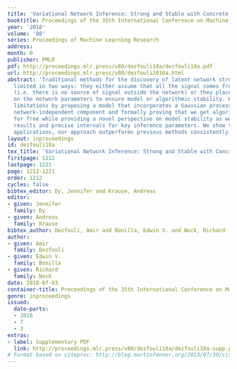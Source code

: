 ```yaml
---
title: 'Variational Network Inference: Strong and Stable with Concrete Support'
booktitle: Proceedings of the 35th International Conference on Machine Learning
year: '2018'
volume: '80'
series: Proceedings of Machine Learning Research
address: 
month: 0
publisher: PMLR
pdf: http://proceedings.mlr.press/v80/dezfouli18a/dezfouli18a.pdf
url: http://proceedings.mlr.press/v80/dezfouli2018a.html
abstract: 'Traditional methods for the discovery of latent network structures are
  limited in two ways: they either assume that all the signal comes from the network
  (i.e. there is no source of signal outside the network) or they place constraints
  on the network parameters to ensure model or algorithmic stability. We address these
  limitations by proposing a model that incorporates a Gaussian process prior on a
  network-independent component and formally proving that we get algorithmic stability
  for free while providing a novel perspective on model stability as well as robustness
  results and precise intervals for key inference parameters. We show that, on three
  applications, our approach outperforms previous methods consistently.'
layout: inproceedings
id: dezfouli18a
tex_title: 'Variational Network Inference: Strong and Stable with Concrete Support'
firstpage: 1212
lastpage: 1221
page: 1212-1221
order: 1212
cycles: false
bibtex_editor: Dy, Jennifer and Krause, Andreas
editor:
- given: Jennifer
  family: Dy
- given: Andreas
  family: Krause
bibtex_author: Dezfouli, Amir and Bonilla, Edwin V. and Nock, Richard
author:
- given: Amir
  family: Dezfouli
- given: Edwin V.
  family: Bonilla
- given: Richard
  family: Nock
date: 2018-07-03
container-title: Proceedings of the 35th International Conference on Machine Learning
genre: inproceedings
issued:
  date-parts:
  - 2018
  - 7
  - 3
extras:
- label: Supplementary PDF
  link: http://proceedings.mlr.press/v80/dezfouli18a/dezfouli18a-supp.pdf
# Format based on citeproc: http://blog.martinfenner.org/2013/07/30/citeproc-yaml-for-bibliographies/
---
```

